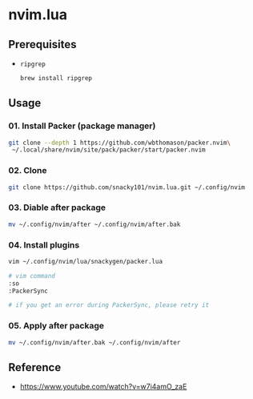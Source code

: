 # nvim.lua

## Prerequisites

- `ripgrep`
  ```bash
  brew install ripgrep
  ```

## Usage

### 01. Install Packer (package manager)

```bash
git clone --depth 1 https://github.com/wbthomason/packer.nvim\
 ~/.local/share/nvim/site/pack/packer/start/packer.nvim
```

### 02. Clone

```bash
git clone https://github.com/snacky101/nvim.lua.git ~/.config/nvim
```

### 03. Diable after package

```bash
mv ~/.config/nvim/after ~/.config/nvim/after.bak
```

### 04. Install plugins

```bash
vim ~/.config/nvim/lua/snackygen/packer.lua
```
```bash
# vim command
:so 
:PackerSync

# if you get an error during PackerSync, please retry it
```

### 05. Apply after package

```bash
mv ~/.config/nvim/after.bak ~/.config/nvim/after
```

## Reference

- https://www.youtube.com/watch?v=w7i4amO_zaE
